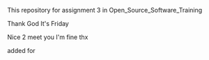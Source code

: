 This repository for assignment 3 in Open_Source_Software_Training

Thank God It's Friday

Nice 2 meet you I'm fine thx

added for 
